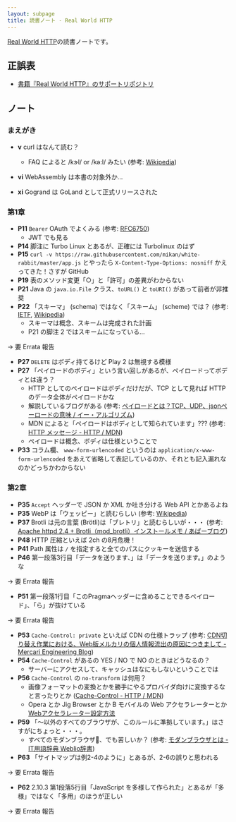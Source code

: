 ```yaml
---
layout: subpage
title: 読書ノート - Real World HTTP
---
```


[Real World HTTP](/workshop/13-http)の読書ノートです。

## 正誤表

- [書籍『Real World HTTP』のサポートリポジトリ](https://github.com/oreilly-japan/real-world-http)

## ノート

### まえがき

* **v** curl はなんて読む？
  * FAQ によると /kɝl/ or /kə:l/ みたい (参考: [Wikipedia](https://en.wikipedia.org/wiki/CURL))

* **vi** WebAssembly は本書の対象外か...

* **xi** Gogrand は GoLand として正式リリースされた

### 第1章

* **P11** `Bearer` OAuth でよくみる (参考: [RFC6750](https://tools.ietf.org/html/rfc6750#section-6.1.1))
  * JWT でも見る
* **P14** 脚注に Turbo Linux とあるが、正確には Turbolinux のはず
* **P15** `curl -v https://raw.githubusercontent.com/mikan/white-rabbit/master/app.js` とやったら `X-Content-Type-Options: nosniff` かえってきた！さすが GitHub
* **P19** 表のメソッド変更「○」と「許可」の差異がわからない
* **P21** Java の `java.io.File` クラス、`toURL()` と `toURI()` があって前者が非推奨
* **P22** 「スキーマ」 (schema) ではなく「スキーム」 (scheme) では？ (参考: [IETF](https://tools.ietf.org/html/rfc1945#section-3.2.2), [Wikipedia](https://ja.wikipedia.org/wiki/%E3%82%B9%E3%82%AD%E3%83%BC%E3%83%9E))
  * スキーマは概念、スキームは完成された計画
  * P21 の脚注 2 ではスキームになっている...

→ 要 Errata 報告

* **P27** `DELETE` はボディ持てるけど Play 2 は無視する模様
* **P27** 「ペイロードのボディ」という言い回しがあるが、ペイロードってボディとは違う？
  * HTTP としてのペイロードはボディだけだが、TCP として見れば HTTP のデータ全体がペイロードかな
  * 解説しているブログがある (参考: [ペイロードとは？TCP、UDP、jsonペーロードの意味 / イー・アルゴリズム](https://e-algorithm.xyz/payload/))
  * MDN によると「ペイロードはボディとして知られています」??? (参考: [HTTP メッセージ - HTTP / MDN](https://developer.mozilla.org/ja/docs/Web/HTTP/Messages))
  * ペイロードは概念、ボディは仕様ということで
* **P33** コラム欄、 `www-form-urlencoded` というのは `application/x-www-form-urlencoded` をあえて省略して表記しているのか、それとも記入漏れなのかどっちかわからない

### 第2章

* **P35** `Accept` ヘッダーで JSON か XML か吐き分ける Web API とかあるよね
* **P35** WebP は「ウェッピー」と読むらしい (参考: [Wikipedia](https://ja.wikipedia.org/wiki/WebP))
* **P37** Brotli は元の言葉 (Brötli)は「ブレトリ」と読むらしいが・・・ (参考: [Apache httpd 2.4 + Brotli（mod_brotli）インストールメモ / あぱーブログ](https://blog.apar.jp/linux/7956/))
* **P48** HTTP 圧縮といえば 2ch の8月危機！
* **P41** Path 属性は `/` を指定すると全てのパスにクッキーを送信する
* **P46** 第一段落3行目「データを送ります、」は「データを送ります。」のような

→ 要 Errata 報告

* **P51** 第一段落1行目「このPragmaヘッダーに含めることできるペイロード」、「ら」が抜けている

→ 要 Errata 報告

* **P53** `Cache-Control: private` といえば CDN の仕様トラップ (参考: [CDN切り替え作業における、Web版メルカリの個人情報流出の原因につきまして - Mercari Engineering Blog](http://tech.mercari.com/entry/2017/06/22/204500))
* **P54** `Cache-Control` があるの YES / NO で NO のときはどうなるの？
  * サーバーにアクセスして、キャッシュはなにもしないということでは
* **P56** `Cache-Control` の `no-transform` は何用？
  * 画像フォーマットの変換とかを勝手にやるプロバイダ向けに変換するなと言ったりとか ([Cache-Control - HTTP / MDN](https://developer.mozilla.org/ja/docs/Web/HTTP/Headers/Cache-Control))
  * Opera とか Jig Browser とか B モバイルの Web アクセラレーターとか [Webアクセラレーター設定方法](http://www.bmobile.ne.jp/devices/accelerator.html)
* **P59** 「〜以外のすべてのブラウザが、このルールに準拠しています。」はさすがにちょっと・・・。
  * すべてのモダンブラウザ、でも苦しいか？ (参考: [モダンブラウザとは - IT用語辞典 Weblio辞書](https://www.weblio.jp/content/%E3%83%A2%E3%83%80%E3%83%B3%E3%83%96%E3%83%A9%E3%82%A6%E3%82%B6))
* **P63** 「サイトマップは例2-4のように」とあるが、2-6の誤りと思われる

→ 要 Errata 報告

* **P62** 2.10.3 第1段落5行目「JavaScript を多様して作られた」とあるが「多様」ではなく「多用」のほうが正しい

→ 要 Errata 報告



